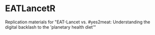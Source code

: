 # EATLancetR
Replication materials for "EAT-Lancet vs. #yes2meat: Understanding the digital backlash to the 'planetary health diet'"
